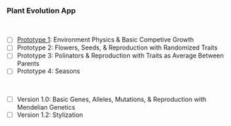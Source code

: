 ### Plant Evolution App

<br>

- [ ] [Prototype 1](https://github.com/matthewmain/plant_evolution_app/tree/master/prototype_1): Environment Physics & Basic Competive Growth  
- [ ] Prototype 2: Flowers, Seeds, & Reproduction with Randomized Traits  
- [ ] Prototype 3: Polinators & Reproduction with Traits as Average Between Parents  
- [ ] Prototype 4: Seasons

<br>

- [ ] Version 1.0: Basic Genes, Alleles, Mutations, & Reproduction with Mendelian Genetics  
- [ ] Version 1.2: Stylization